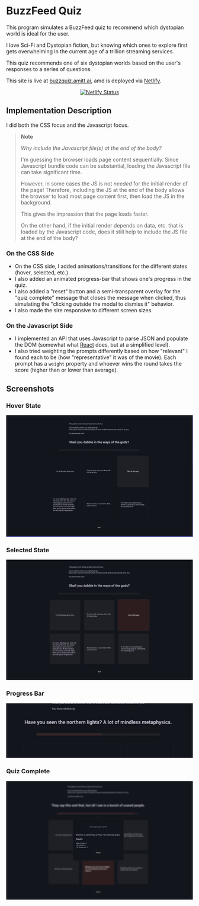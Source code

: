 # BuzzFeed Quiz

This program simulates a BuzzFeed quiz to recommend which dystopian world
is ideal for the user.

I love Sci-Fi and Dystopian fiction, but knowing which ones to explore
first gets overwhelming in the current age of a trillion streaming services.

This quiz recommends one of six dystopian worlds based on the user's
responses to a series of questions.

This site is live at [buzzquiz.amitt.ai](https://buzzquiz.amitt.ai), amd
is deployed via [Netlify](https://www.netlify.com/).

<div align="center">

[![Netlify Status](https://api.netlify.com/api/v1/badges/f43ca630-d354-4495-8c12-b721b80e41b5/deploy-status)](https://app.netlify.com/sites/stellular-horse-218921/deploys)

</div>

## Implementation Description

I did both the CSS focus and the Javascript focus.

> **Note**
>
> _Why include the Javascript file(s) at the end of the body?_
>
> I'm guessing the browser loads page content sequentially.
> Since Javascript bundle code can be substantial, loading the Javascript file
> can take significant time.
>
> However, in some cases the JS is not _needed_ for the initial render of the
> page! Therefore, including the JS at the end of the body allows the browser
> to load most page content first, then load the JS in the background.
>
> This gives the impression that the page loads faster.
>
> On the other hand, if the initial render depends on data, etc. that is
> loaded by the Javascript code, does it still help to include the JS file
> at the end of the body?

### On the CSS Side

- On the CSS side, I added animations/transitions for the
  different states (hover, selected, etc.)
- I also added an animated progress-bar that shows one's progress in the quiz.
- I also added a "reset" button and a semi-transparent overlay for the
  "quiz complete" message that closes the message when clicked,
  thus simulating the "clicking outside the modal to dismiss it" behavior.
- I also made the sire responsive to different screen sizes.

### On the Javascript Side

- I implemented an API that uses Javascript
  to parse JSON and populate the DOM
  (somewhat what [React](https://reactjs.org/) does, but at a simplified level).
- I also tried weighting the prompts differently based on how "relevant"
  I found each to be (how "representative" it was of the movie).
  Each prompt has a `weight` property and whoever wins the round
  takes the score (higher than or lower than average).

## Screenshots


### Hover State

![Hover State](assets/images/hover.png)

### Selected State

![Selected State](assets/images/selected.png)

### Progress Bar

![Progress Bar](assets/images/progress-bar.png)

### Quiz Complete

![Quiz Complete](assets/images/quiz-complete.png)
